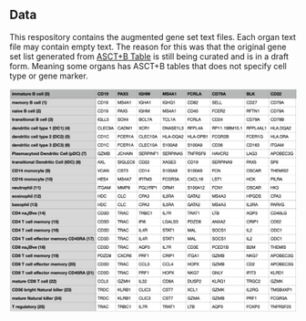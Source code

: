 ## Data
This respository contains the augmented gene set text files. Each organ text file may contain empty text. The reason for this was that the original gene set list generated from [ASCT+B Table](https://hubmapconsortium.github.io/ccf-asct-reporter/) is still being curated and is in a draft form. Meaning some organs has ASCT+B tables that does not specify cell type or gene marker.  

![cover](Augment_Image.png)
